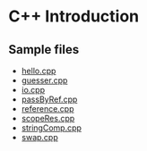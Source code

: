 # C++ Introduction

## Sample files
<ul>
  <li><a href = "hello.cpp">hello.cpp</a></li>
  <li><a href = "guesser.cpp">guesser.cpp</a></li>
  <li><a href = "io.cpp">io.cpp</a></li>
  <li><a href = "passByRef.cpp">passByRef.cpp</a></li>
  <li><a href = "reference.cpp">reference.cpp</a></li>
  <li><a href = "scopeRes.cpp">scopeRes.cpp</a></li>
  <li><a href = "stringComp.cpp">stringComp.cpp</a></li>
  <li><a href = "swap.cpp">swap.cpp</a></li>
</ul>
